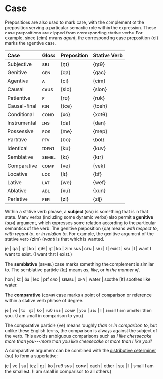 # Case

Prepositions are also used to mark case, with the complement of the preposition
serving a particular semantic role within the expression. These case
prepositions are clipped from corresponding stative verbs. For example, since
{cim} means _agent_, the corresponding case preposition {ci} marks the agentive
case.

| Case         | Gloss | Preposition | Stative Verb |
| :----------- | :---- | :---------- | :----------- |
| Subjective   | sʙᴊ   | {ŋɪ}        | {ŋɪθ}        |
| Genitive     | ɢᴇɴ   | {qa}        | {qac}        |
| Agentive     | ᴀ     | {ci}        | {cim}        |
| Causal       | ᴄᴀᴜs  | {slo}       | {slon}       |
| Patientive   | ᴘ     | {rʊ}        | {rʊk}        |
| Causal-final | ғɪɴ   | {tce}       | {tceh}       |
| Conditional  | ᴄᴏɴᴅ  | {xo}        | {xotθ}       |
| Instrumental | ɪɴs   | {da}        | {dan}        |
| Possessive   | ᴘᴏs   | {me}        | {mep}        |
| Partitive    | ᴘᴛᴠ   | {bo}        | {bol}        |
| Identical    | ɪᴅᴇɴᴛ | {kʊ}        | {kʊv}        |
| Semblative   | sᴇᴍʙʟ | {kɪ}        | {kɪr}        |
| Comparative  | ᴄᴏᴍᴘ  | {ve}        | {vek}        |
| Locative     | ʟᴏᴄ   | {lɪ}        | {lɪf}        |
| Lative       | ʟᴀᴛ   | {we}        | {wef}        |
| Ablative     | ᴀʙʟ   | {xu}        | {xun}        |
| Perlative    | ᴘᴇʀ   | {zi}        | {zij}        |

Within a stative verb phrase, a **subject** (sʙᴊ) is something that is in that
state. Many verbs (including some dynamic verbs) also permit a **genitive**
(ɢᴇɴ) argument, which expresses some relation according to the particular
semantics of the verb. The genitive preposition {qa} means _with respect to_,
_with regard to_, or _in relation to_. For example, the genitive argument of the
stative verb {zim} (_want_) is that which is wanted.

<gloss>
je  | qa  | ŋɪ  | ko | ŋɪθ   | ŋɪ  | ko | zim
sɴs | ɢᴇɴ | sʙᴊ | I  | exist | sʙᴊ | I  | want
I want to exist. (I want that I exist.)
</gloss>

The **semblative** (sᴇᴍʙʟ) case marks something the complement is similar to.
The semblative particle {kɪ} means _as_, _like_, or _in the manner of_.

<gloss>
hon | kɪ    | ðu  | lec   | pɪf
ɢɴᴏ | sᴇᴍʙʟ | ɢɴʀ | water | soothe
[It] soothes like water.
</gloss>

The **comparative** (ᴄᴏᴍᴘ) case marks a point of comparison or reference within
a stative verb phrase of degree.

<gloss>
je  | ve   | to  | ŋɪ  | ko | ruθ
sɴs | ᴄᴏᴍᴘ | you | sʙᴊ | I  | small
I am smaller than you. (I am small in comparison to you.)
</gloss>

The comparative particle {ve} means roughly _than_ or _in comparison to_, but
unlike these English terms, the comparison is always against the subject of the
verb. This avoids ambiguous comparisons such as _I like cheesecake more than
you_---_more than you like cheesecake_ or _more than I like you_?

A comparative argument can be combined with the [distributive
determiner](./determiner-phrases.md) {su} to form a superlative:

<gloss>
je  | ve   | su   | tez   | ŋɪ  | ko | ruθ
sɴs | ᴄᴏᴍᴘ | each | other | sʙᴊ | I  | small
I am the smallest. (I am small in comparison to all others.)
</gloss>

